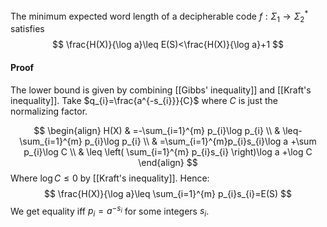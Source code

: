 The minimum expected word length of a decipherable code $f:\Sigma_{1}\to \Sigma_{2}^{*}$ satisfies
$$
\frac{H(X)}{\log a}\leq E(S)<\frac{H(X)}{\log a}+1
$$
#### Proof
The lower bound is given by combining [[Gibbs' inequality]] and [[Kraft's inequality]].
Take $q_{i}=\frac{a^{-s_{i}}}{C}$ where $C$ is just the normalizing factor.

$$
\begin{align}
H(X) & =-\sum_{i=1}^{m} p_{i}\log p_{i} \\
 & \leq-\sum_{i=1}^{m} p_{i}\log p_{i} \\
 & =\sum_{i=1}^{m}p_{i}s_{i}\log a +\sum p_{i}\log C \\
 & \leq \left( \sum_{i=1}^{m} p_{i}s_{i} \right)\log a +\log C
\end{align}
$$
Where $\log C\leq 0$ by [[Kraft's inequality]].
Hence:
$$
\frac{H(X)}{\log a}\leq \sum_{i=1}^{m} p_{i}s_{i}=E(S)
$$
We get equality iff $p_{i}=a^{-s_{i}}$ for some integers $s_{i}$.